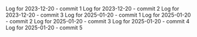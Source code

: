 Log for 2023-12-20 - commit 1
Log for 2023-12-20 - commit 2
Log for 2023-12-20 - commit 3
Log for 2025-01-20 - commit 1
Log for 2025-01-20 - commit 2
Log for 2025-01-20 - commit 3
Log for 2025-01-20 - commit 4
Log for 2025-01-20 - commit 5

